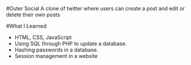 #Outer Social
A clone of twitter where users can create a post and edit or delete their own posts

#What I Learned
* HTML, CSS, JavaScript
* Using SQL through PHP to update a database.
* Hashing passwords in a database.
* Session management in a website

